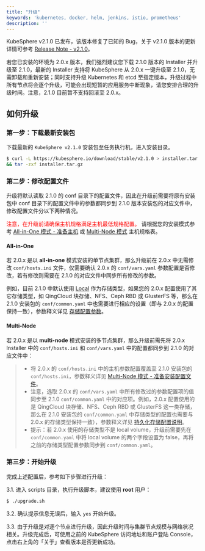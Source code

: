 ```yaml
---
title: "升级"
keywords: 'kubernetes, docker, helm, jenkins, istio, prometheus'
description: ''
---
```


KubeSphere v2.1.0 已发布，该版本修复了已知的 Bug，关于 v2.1.0 版本的更新详情可参考 [Release Note - v2.1.0](../../release/release-v210)。

若您已安装的环境为 2.0.x 版本，我们强烈建议您下载 2.1.0 版本的 Installer 并升级至 2.1.0，最新的 Installer 支持将 KubeSphere 从 2.0.x 一键升级至 2.1.0，无需卸载和重新安装；同时支持升级 Kubernetes 和 etcd 至指定版本，升级过程中所有节点将会逐个升级，可能会出现短暂的应用服务中断现象，请您安排合理的升级时间。注意，2.1.0 目前暂不支持回滚至 2.0.x。


## 如何升级

### 第一步：下载最新安装包

下载最新的 `KubeSphere v2.1.0` 安装包至任务执行机，进入安装目录。

```bash
$ curl -L https://kubesphere.io/download/stable/v2.1.0 > installer.tar.gz \
&& tar -zxf installer.tar.gz
```

### 第二步：修改配置文件

升级将默认读取 2.1.0 的 conf 目录下的配置文件，因此在升级前需要将原有安装包中 conf 目录下的配置文件中的参数都同步到 2.1.0 版本安装包的对应文件中，修改配置文件分以下两种情况。

<font color=red>注意，在升级前请确保主机规格满足主机最低规格配置。</font> 请根据您的安装模式参考 [All-in-One 模式 - 准备主机](../all-in-one/#第一步-准备主机) 或 [Multi-Node 模式](../multi-node/#第一步-准备主机) 主机规格表。

#### All-in-One

若 2.0.x 是以 **all-in-one** 模式安装的单节点集群，那么升级前在 2.0.x 中无需修改 `conf/hosts.ini` 文件，仅需要确认 2.0.x 的 `conf/vars.yaml` 参数配置是否修改，若有修改则需要在 2.1.0 的对应文件中同步所有修改的参数。

例如，目前 2.1.0 中默认使用 [Local](https://kubernetes.io/docs/concepts/storage/volumes/#local) 作为存储类型，如果您的 2.0.x 配置使用了其它存储类型，如 QingCloud 块存储、NFS、Ceph RBD 或 GlusterFS 等，那么在 2.1.0 安装包的 `conf/common.yaml` 中也需要进行相应的设置（即与 2.0.x 的配置保持一致），参数释义详见 [存储配置参数](../storage-configuration)。

#### Multi-Node

若 2.0.x 是以 **multi-node** 模式安装的多节点集群，那么升级前需先将 2.0.x Installer 中的 `conf/hosts.ini` 和 `conf/vars.yaml` 中的配置都同步到 2.1.0 的对应文件中：

> - 将 2.0.x 的 `conf/hosts.ini` 中的主机参数配置覆盖至 2.1.0 安装包的 `conf/hosts.ini`，参数释义详见 [Multi-Node 模式 - 准备安装配置文件](../multi-node)。
> - 注意，选取 2.0.x 的 `conf/vars.yaml` 中所有修改过的参数配置项的值同步至 2.1.0 `conf/common.yaml` 中的对应项。例如，2.0.x 配置使用的是 QingCloud 块存储、NFS、Ceph RBD 或 GlusterFS 这一类存储，那么在 2.1.0 安装包的 `conf/common.yaml` 中存储类型的配置也需要与 2.0.x 的存储类型保持一致），参数释义详见 [持久化存储配置说明](../storage-configuration)。
> - 提示：若 2.0.x 使用的存储类型不是 local volume，升级前需要先在 `conf/common.yaml` 中将 local volume 的两个字段设置为 false，再将之前的存储类型配置参数同步到 `conf/common.yaml`。


### 第三步：开始升级

完成上述配置后，参考如下步骤进行升级：

3.1. 进入 scripts 目录，执行升级脚本，建议使用 **root** 用户：

```bash
$ ./upgrade.sh
```

3.2. 确认提示信息无误后，输入 `yes` 开始升级。


3.3. 由于升级是对逐个节点进行升级，因此升级时间与集群节点规模与网络状况相关。升级完成后，可使用之前的 KubeSphere 访问地址和账户登陆 Console，点击右上角的「关于」查看版本是否更新成功。

